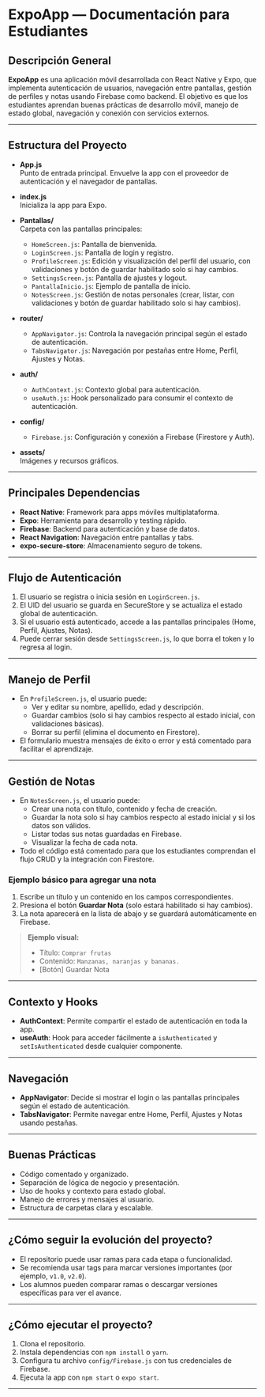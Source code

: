 # ExpoApp — Documentación para Estudiantes

## Descripción General

**ExpoApp** es una aplicación móvil desarrollada con React Native y Expo, que implementa autenticación de usuarios, navegación entre pantallas, gestión de perfiles y notas usando Firebase como backend. El objetivo es que los estudiantes aprendan buenas prácticas de desarrollo móvil, manejo de estado global, navegación y conexión con servicios externos.

---

## Estructura del Proyecto

- **App.js**  
  Punto de entrada principal. Envuelve la app con el proveedor de autenticación y el navegador de pantallas.

- **index.js**  
  Inicializa la app para Expo.

- **Pantallas/**  
  Carpeta con las pantallas principales:
  - `HomeScreen.js`: Pantalla de bienvenida.
  - `LoginScreen.js`: Pantalla de login y registro.
  - `ProfileScreen.js`: Edición y visualización del perfil del usuario, con validaciones y botón de guardar habilitado solo si hay cambios.
  - `SettingsScreen.js`: Pantalla de ajustes y logout.
  - `PantallaInicio.js`: Ejemplo de pantalla de inicio.
  - `NotesScreen.js`: Gestión de notas personales (crear, listar, con validaciones y botón de guardar habilitado solo si hay cambios).
  
- **router/**  
  - `AppNavigator.js`: Controla la navegación principal según el estado de autenticación.
  - `TabsNavigator.js`: Navegación por pestañas entre Home, Perfil, Ajustes y Notas.

- **auth/**  
  - `AuthContext.js`: Contexto global para autenticación.
  - `useAuth.js`: Hook personalizado para consumir el contexto de autenticación.

- **config/**  
  - `Firebase.js`: Configuración y conexión a Firebase (Firestore y Auth).

- **assets/**  
  Imágenes y recursos gráficos.

---

## Principales Dependencias

- **React Native**: Framework para apps móviles multiplataforma.
- **Expo**: Herramienta para desarrollo y testing rápido.
- **Firebase**: Backend para autenticación y base de datos.
- **React Navigation**: Navegación entre pantallas y tabs.
- **expo-secure-store**: Almacenamiento seguro de tokens.

---

## Flujo de Autenticación

1. El usuario se registra o inicia sesión en `LoginScreen.js`.
2. El UID del usuario se guarda en SecureStore y se actualiza el estado global de autenticación.
3. Si el usuario está autenticado, accede a las pantallas principales (Home, Perfil, Ajustes, Notas).
4. Puede cerrar sesión desde `SettingsScreen.js`, lo que borra el token y lo regresa al login.

---

## Manejo de Perfil

- En `ProfileScreen.js`, el usuario puede:
  - Ver y editar su nombre, apellido, edad y descripción.
  - Guardar cambios (solo si hay cambios respecto al estado inicial, con validaciones básicas).
  - Borrar su perfil (elimina el documento en Firestore).
- El formulario muestra mensajes de éxito o error y está comentado para facilitar el aprendizaje.

---

## Gestión de Notas

- En `NotesScreen.js`, el usuario puede:
  - Crear una nota con título, contenido y fecha de creación.
  - Guardar la nota solo si hay cambios respecto al estado inicial y si los datos son válidos.
  - Listar todas sus notas guardadas en Firebase.
  - Visualizar la fecha de cada nota.
- Todo el código está comentado para que los estudiantes comprendan el flujo CRUD y la integración con Firestore.

### Ejemplo básico para agregar una nota

1. Escribe un título y un contenido en los campos correspondientes.
2. Presiona el botón **Guardar Nota** (solo estará habilitado si hay cambios).
3. La nota aparecerá en la lista de abajo y se guardará automáticamente en Firebase.

> **Ejemplo visual:**
>
> - Título: `Comprar frutas`
> - Contenido: `Manzanas, naranjas y bananas.`
> - [Botón] Guardar Nota

---

## Contexto y Hooks

- **AuthContext**: Permite compartir el estado de autenticación en toda la app.
- **useAuth**: Hook para acceder fácilmente a `isAuthenticated` y `setIsAuthenticated` desde cualquier componente.

---

## Navegación

- **AppNavigator**: Decide si mostrar el login o las pantallas principales según el estado de autenticación.
- **TabsNavigator**: Permite navegar entre Home, Perfil, Ajustes y Notas usando pestañas.

---

## Buenas Prácticas

- Código comentado y organizado.
- Separación de lógica de negocio y presentación.
- Uso de hooks y contexto para estado global.
- Manejo de errores y mensajes al usuario.
- Estructura de carpetas clara y escalable.

---

## ¿Cómo seguir la evolución del proyecto?

- El repositorio puede usar ramas para cada etapa o funcionalidad.
- Se recomienda usar tags para marcar versiones importantes (por ejemplo, `v1.0`, `v2.0`).
- Los alumnos pueden comparar ramas o descargar versiones específicas para ver el avance.

---

## ¿Cómo ejecutar el proyecto?

1. Clona el repositorio.
2. Instala dependencias con `npm install` o `yarn`.
3. Configura tu archivo `config/Firebase.js` con tus credenciales de Firebase.
4. Ejecuta la app con `npm start` o `expo start`.

---
